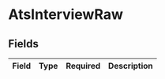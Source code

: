 # AtsInterviewRaw


## Fields

| Field       | Type        | Required    | Description |
| ----------- | ----------- | ----------- | ----------- |
